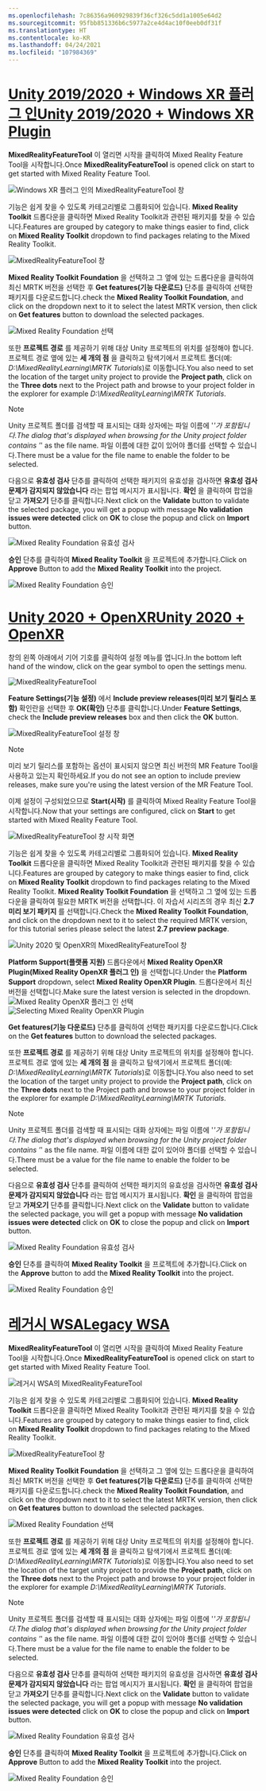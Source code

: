 ```yaml
---
ms.openlocfilehash: 7c86356a960929839f36cf326c5dd1a1005e64d2
ms.sourcegitcommit: 95fbb851336b6c5977a2ce4d4ac10f0eeb0df31f
ms.translationtype: HT
ms.contentlocale: ko-KR
ms.lasthandoff: 04/24/2021
ms.locfileid: "107984369"
---
```

# <a name="unity-20192020--windows-xr-plugin"></a>[<span data-ttu-id="8e70d-101">Unity 2019/2020 + Windows XR 플러그 인</span><span class="sxs-lookup"><span data-stu-id="8e70d-101">Unity 2019/2020 + Windows XR Plugin</span></span>](#tab/winxr)

<span data-ttu-id="8e70d-102">**MixedRealityFeatureTool** 이 열리면 시작을 클릭하여 Mixed Reality Feature Tool을 시작합니다.</span><span class="sxs-lookup"><span data-stu-id="8e70d-102">Once **MixedRealityFeatureTool** is opened click on start to get started with Mixed Reality Feature Tool.</span></span>

![Windows XR 플러그 인의 MixedRealityFeatureTool 창](../images/mr-learning-base/base-02-section4-step1-2.png)

<span data-ttu-id="8e70d-104">기능은 쉽게 찾을 수 있도록 카테고리별로 그룹화되어 있습니다. **Mixed Reality Toolkit** 드롭다운을 클릭하면 Mixed Reality Toolkit과 관련된 패키지를 찾을 수 있습니다.</span><span class="sxs-lookup"><span data-stu-id="8e70d-104">Features are grouped by category to make things easier to find, click on **Mixed Reality Toolkit** dropdown to find packages relating to the Mixed Reality Toolkit.</span></span>

![MixedRealityFeatureTool 창](../images/mr-learning-base/base-02-section4-step1-3.png)

<span data-ttu-id="8e70d-106">**Mixed Reality Toolkit Foundation** 을 선택하고 그 옆에 있는 드롭다운을 클릭하여 최신 MRTK 버전을 선택한 후 **Get features(기능 다운로드)** 단추를 클릭하여 선택한 패키지를 다운로드합니다.</span><span class="sxs-lookup"><span data-stu-id="8e70d-106">check the **Mixed Reality Toolkit Foundation**, and click on the dropdown next to it to select the latest MRTK version, then click on **Get features** button to download the selected packages.</span></span>

![Mixed Reality Foundation 선택](../images/mr-learning-base/base-02-section4-step1-4.png)


<span data-ttu-id="8e70d-108">또한 **프로젝트 경로** 를 제공하기 위해 대상 Unity 프로젝트의 위치를 설정해야 합니다. 프로젝트 경로 옆에 있는 **세 개의 점** 을 클릭하고 탐색기에서 프로젝트 폴더(예: _D:\MixedRealityLearning\MRTK Tutorials_)로 이동합니다.</span><span class="sxs-lookup"><span data-stu-id="8e70d-108">You also need to set the location of the target unity project to provide the **Project path**, click on the **Three dots** next to the Project path and browse to your project folder in the explorer for example _D:\MixedRealityLearning\MRTK Tutorials_.</span></span>

> [!NOTE]
> <span data-ttu-id="8e70d-109">Unity 프로젝트 폴더를 검색할 때 표시되는 대화 상자에는 파일 이름에 '_'가 포함됩니다.</span><span class="sxs-lookup"><span data-stu-id="8e70d-109">The dialog that's displayed when browsing for the Unity project folder contains '_' as the file name.</span></span> <span data-ttu-id="8e70d-110">파일 이름에 대한 값이 있어야 폴더를 선택할 수 있습니다.</span><span class="sxs-lookup"><span data-stu-id="8e70d-110">There must be a value for the file name to enable the folder to be selected.</span></span>

<span data-ttu-id="8e70d-111">다음으로 **유효성 검사** 단추를 클릭하여 선택한 패키지의 유효성을 검사하면 **유효성 검사 문제가 감지되지 않았습니다** 라는 팝업 메시지가 표시됩니다. **확인** 을 클릭하여 팝업을 닫고 **가져오기** 단추를 클릭합니다.</span><span class="sxs-lookup"><span data-stu-id="8e70d-111">Next click on the **Validate** button to validate the selected package, you will get a popup with message **No validation issues were detected** click on **OK** to close the popup and click on **Import** button.</span></span>

![Mixed Reality Foundation 유효성 검사](../images/mr-learning-base/base-02-section4-step1-5.png)

<span data-ttu-id="8e70d-113">**승인** 단추를 클릭하여 **Mixed Reality Toolkit** 을 프로젝트에 추가합니다.</span><span class="sxs-lookup"><span data-stu-id="8e70d-113">Click on **Approve** Button to add the **Mixed Reality Toolkit** into the project.</span></span>

![Mixed Reality Foundation 승인](../images/mr-learning-base/base-02-section4-step1-6.png)

# <a name="unity-2020--openxr"></a>[<span data-ttu-id="8e70d-115">Unity 2020 + OpenXR</span><span class="sxs-lookup"><span data-stu-id="8e70d-115">Unity 2020 + OpenXR</span></span>](#tab/openxr)
<span data-ttu-id="8e70d-116">창의 왼쪽 아래에서 기어 기호를 클릭하여 설정 메뉴를 엽니다.</span><span class="sxs-lookup"><span data-stu-id="8e70d-116">In the bottom left hand of the window, click on the gear symbol to open the settings menu.</span></span>

![MixedRealityFeatureTool](../images/mr-learning-base/base-02-section4-step1-2.png)

<span data-ttu-id="8e70d-118">**Feature Settings(기능 설정)** 에서 **Include preview releases(미리 보기 릴리스 포함)** 확인란을 선택한 후 **OK(확인)** 단추를 클릭합니다.</span><span class="sxs-lookup"><span data-stu-id="8e70d-118">Under **Feature Settings**, check the **Include preview releases** box and then click the **OK** button.</span></span>

![MixedRealityFeatureTool 설정 창](../images/mrft-settings.png)

> [!NOTE]
><span data-ttu-id="8e70d-120">미리 보기 릴리스를 포함하는 옵션이 표시되지 않으면 최신 버전의 MR Feature Tool을 사용하고 있는지 확인하세요.</span><span class="sxs-lookup"><span data-stu-id="8e70d-120">If you do not see an option to include preview releases, make sure you're using the latest version of the MR Feature Tool.</span></span>

<span data-ttu-id="8e70d-121">이제 설정이 구성되었으므로 **Start(시작)** 를 클릭하여 Mixed Reality Feature Tool을 시작합니다.</span><span class="sxs-lookup"><span data-stu-id="8e70d-121">Now that your settings are configured, click on **Start** to get started with Mixed Reality Feature Tool.</span></span>

![MixedRealityFeatureTool 창 시작 화면](../images/mr-learning-base/base-02-section4-step1-2.png)

<span data-ttu-id="8e70d-123">기능은 쉽게 찾을 수 있도록 카테고리별로 그룹화되어 있습니다. **Mixed Reality Toolkit** 드롭다운을 클릭하면 Mixed Reality Toolkit과 관련된 패키지를 찾을 수 있습니다.</span><span class="sxs-lookup"><span data-stu-id="8e70d-123">Features are grouped by category to make things easier to find, click on **Mixed Reality Toolkit** dropdown to find packages relating to the Mixed Reality Toolkit.</span></span>
<span data-ttu-id="8e70d-124">**Mixed Reality Toolkit Foundation** 을 선택하고 그 옆에 있는 드롭다운을 클릭하여 필요한 MRTK 버전을 선택합니다. 이 자습서 시리즈의 경우 최신 **2.7 미리 보기 패키지** 를 선택합니다.</span><span class="sxs-lookup"><span data-stu-id="8e70d-124">Check the **Mixed Reality Toolkit Foundation**, and click on the dropdown next to it to select the required MRTK version, for this tutorial series please select the latest **2.7 preview package**.</span></span>

![Unity 2020 및 OpenXR의 MixedRealityFeatureTool 창](../images/mrft-mrtk.png)

<span data-ttu-id="8e70d-126">**Platform Support(플랫폼 지원)** 드롭다운에서 **Mixed Reality OpenXR Plugin(Mixed Reality OpenXR 플러그 인)** 을 선택합니다.</span><span class="sxs-lookup"><span data-stu-id="8e70d-126">Under the **Platform Support** dropdown, select **Mixed Reality OpenXR Plugin**.</span></span> <span data-ttu-id="8e70d-127">드롭다운에서 최신 버전을 선택합니다.</span><span class="sxs-lookup"><span data-stu-id="8e70d-127">Make sure the latest version is selected in the dropdown.</span></span>
<span data-ttu-id="8e70d-128">![Mixed Reality OpenXR 플러그 인 선택](../images/mrft-openxr.png)</span><span class="sxs-lookup"><span data-stu-id="8e70d-128">![Selecting Mixed Reality OpenXR Plugin](../images/mrft-openxr.png)</span></span>

<span data-ttu-id="8e70d-129">**Get features(기능 다운로드)** 단추를 클릭하여 선택한 패키지를 다운로드합니다.</span><span class="sxs-lookup"><span data-stu-id="8e70d-129">Click on the **Get features** button to download the selected packages.</span></span>

<span data-ttu-id="8e70d-130">또한 **프로젝트 경로** 를 제공하기 위해 대상 Unity 프로젝트의 위치를 설정해야 합니다. 프로젝트 경로 옆에 있는 **세 개의 점** 을 클릭하고 탐색기에서 프로젝트 폴더(예: _D:\MixedRealityLearning\MRTK Tutorials_)로 이동합니다.</span><span class="sxs-lookup"><span data-stu-id="8e70d-130">You also need to set the location of the target unity project to provide the **Project path**, click on the **Three dots** next to the Project path and browse to your project folder in the explorer for example _D:\MixedRealityLearning\MRTK Tutorials_.</span></span>

> [!NOTE]
> <span data-ttu-id="8e70d-131">Unity 프로젝트 폴더를 검색할 때 표시되는 대화 상자에는 파일 이름에 '_'가 포함됩니다.</span><span class="sxs-lookup"><span data-stu-id="8e70d-131">The dialog that's displayed when browsing for the Unity project folder contains '_' as the file name.</span></span> <span data-ttu-id="8e70d-132">파일 이름에 대한 값이 있어야 폴더를 선택할 수 있습니다.</span><span class="sxs-lookup"><span data-stu-id="8e70d-132">There must be a value for the file name to enable the folder to be selected.</span></span>

<span data-ttu-id="8e70d-133">다음으로 **유효성 검사** 단추를 클릭하여 선택한 패키지의 유효성을 검사하면 **유효성 검사 문제가 감지되지 않았습니다** 라는 팝업 메시지가 표시됩니다. **확인** 을 클릭하여 팝업을 닫고 **가져오기** 단추를 클릭합니다.</span><span class="sxs-lookup"><span data-stu-id="8e70d-133">Next click on the **Validate** button to validate the selected package, you will get a popup with message **No validation issues were detected** click on **OK** to close the popup and click on **Import** button.</span></span>

![Mixed Reality Foundation 유효성 검사](../images/mrft-openxr-validate2.png)

<span data-ttu-id="8e70d-135">**승인** 단추를 클릭하여 **Mixed Reality Toolkit** 을 프로젝트에 추가합니다.</span><span class="sxs-lookup"><span data-stu-id="8e70d-135">Click on the **Approve** button to add the **Mixed Reality Toolkit** into the project.</span></span>

![Mixed Reality Foundation 승인](../images/mrft-openxr-import.png)

# <a name="legacy-wsa"></a>[<span data-ttu-id="8e70d-137">레거시 WSA</span><span class="sxs-lookup"><span data-stu-id="8e70d-137">Legacy WSA</span></span>](#tab/wsa)
<span data-ttu-id="8e70d-138">**MixedRealityFeatureTool** 이 열리면 시작을 클릭하여 Mixed Reality Feature Tool을 시작합니다.</span><span class="sxs-lookup"><span data-stu-id="8e70d-138">Once **MixedRealityFeatureTool** is opened click on start to get started with Mixed Reality Feature Tool.</span></span>

![레거시 WSA의 MixedRealityFeatureTool](../images/mr-learning-base/base-02-section4-step1-2.png)

<span data-ttu-id="8e70d-140">기능은 쉽게 찾을 수 있도록 카테고리별로 그룹화되어 있습니다. **Mixed Reality Toolkit** 드롭다운을 클릭하면 Mixed Reality Toolkit과 관련된 패키지를 찾을 수 있습니다.</span><span class="sxs-lookup"><span data-stu-id="8e70d-140">Features are grouped by category to make things easier to find, click on **Mixed Reality Toolkit** dropdown to find packages relating to the Mixed Reality Toolkit.</span></span>

![MixedRealityFeatureTool 창](../images/mr-learning-base/base-02-section4-step1-3.png)

<span data-ttu-id="8e70d-142">**Mixed Reality Toolkit Foundation** 을 선택하고 그 옆에 있는 드롭다운을 클릭하여 최신 MRTK 버전을 선택한 후 **Get features(기능 다운로드)** 단추를 클릭하여 선택한 패키지를 다운로드합니다.</span><span class="sxs-lookup"><span data-stu-id="8e70d-142">check the **Mixed Reality Toolkit Foundation**, and click on the dropdown next to it to select the latest MRTK version, then click on **Get features** button to download the selected packages.</span></span>

![Mixed Reality Foundation 선택](../images/mr-learning-base/base-02-section4-step1-4.png)

<span data-ttu-id="8e70d-144">또한 **프로젝트 경로** 를 제공하기 위해 대상 Unity 프로젝트의 위치를 설정해야 합니다. 프로젝트 경로 옆에 있는 **세 개의 점** 을 클릭하고 탐색기에서 프로젝트 폴더(예: _D:\MixedRealityLearning\MRTK Tutorials_)로 이동합니다.</span><span class="sxs-lookup"><span data-stu-id="8e70d-144">You also need to set the location of the target unity project to provide the **Project path**, click on the **Three dots** next to the Project path and browse to your project folder in the explorer for example _D:\MixedRealityLearning\MRTK Tutorials_.</span></span>

> [!NOTE]
> <span data-ttu-id="8e70d-145">Unity 프로젝트 폴더를 검색할 때 표시되는 대화 상자에는 파일 이름에 '_'가 포함됩니다.</span><span class="sxs-lookup"><span data-stu-id="8e70d-145">The dialog that's displayed when browsing for the Unity project folder contains '_' as the file name.</span></span> <span data-ttu-id="8e70d-146">파일 이름에 대한 값이 있어야 폴더를 선택할 수 있습니다.</span><span class="sxs-lookup"><span data-stu-id="8e70d-146">There must be a value for the file name to enable the folder to be selected.</span></span>

<span data-ttu-id="8e70d-147">다음으로 **유효성 검사** 단추를 클릭하여 선택한 패키지의 유효성을 검사하면 **유효성 검사 문제가 감지되지 않았습니다** 라는 팝업 메시지가 표시됩니다. **확인** 을 클릭하여 팝업을 닫고 **가져오기** 단추를 클릭합니다.</span><span class="sxs-lookup"><span data-stu-id="8e70d-147">Next click on the **Validate** button to validate the selected package, you will get a popup with message **No validation issues were detected** click on **OK** to close the popup and click on **Import** button.</span></span>

![Mixed Reality Foundation 유효성 검사](../images/mr-learning-base/base-02-section4-step1-5.png)

<span data-ttu-id="8e70d-149">**승인** 단추를 클릭하여 **Mixed Reality Toolkit** 을 프로젝트에 추가합니다.</span><span class="sxs-lookup"><span data-stu-id="8e70d-149">Click on **Approve** Button to add the **Mixed Reality Toolkit** into the project.</span></span>

![Mixed Reality Foundation 승인](../images/mr-learning-base/base-02-section4-step1-6.png)

